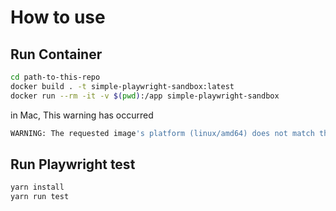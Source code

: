 # How to use

## Run Container

```bash
cd path-to-this-repo
docker build . -t simple-playwright-sandbox:latest
docker run --rm -it -v $(pwd):/app simple-playwright-sandbox
```

in Mac, This warning has occurred

```bash
WARNING: The requested image's platform (linux/amd64) does not match the detected host platform (linux/arm64/v8) and no specific platform was requested
```

## Run Playwright test

```bash
yarn install
yarn run test
```

